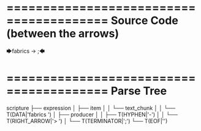 ========================================
Source Code (between the arrows)
========================================

🡆fabrics -> ;🡄

========================================
Parse Tree
========================================

scripture
├── expression
│   ├── item
│   │   └── text_chunk
│   │       └── T(DATA|'fabrics ')
│   ├── producer
│   │   ├── T(HYPHEN|'-')
│   │   └── T(RIGHT_ARROW|'> ')
│   └── T(TERMINATOR|';')
└── T(EOF|'<EOF>')